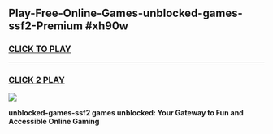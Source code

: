 
## Play-Free-Online-Games-unblocked-games-ssf2-Premium #xh90w
<h3>
<a href="https://premium.freeplayer.one?title=unblocked-games-ssf2&ref=8M">CLICK TO PLAY</a></h3>
<hr>

<h3>
<a href="https://premium.freeplayer.one?title=unblocked-games-ssf2&ref=8M">CLICK 2 PLAY</a>
  
</h3>

<a href="https://premium.freeplayer.one?title=unblocked-games-ssf2&ref=8M"><img src="https://clearcache.store/games.png"></a>


**unblocked-games-ssf2 games unblocked: Your Gateway to Fun and Accessible Online Gaming**
